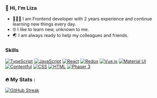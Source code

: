 ### 👋 Hi, I’m Liza




- 👩🏻‍💻 I am Frontend developer with 2 years experience and continue learning new things every day.
- 🤓 I like to learn new, unknown to me.
- 🌏 I am always ready to help my colleagues and friends.



### Skills

[![TypeScript](https://img.shields.io/badge/TypeScript-blue?logo=typescript&logoColor=white)](https://www.typescriptlang.org/)
[![JavaScript](https://img.shields.io/badge/-JavaScript-%23FFCE00?logo=javascript&logoColor=black)](https://www.javascript.com/)
[![React](https://img.shields.io/badge/-React-%2361DAFB?logo=react&logoColor=black)](https://reactjs.org/)
[![Redux](https://img.shields.io/badge/-Redux-%23764ABC?logo=redux&logoColor=white)](https://redux.js.org/)
[![Vue.js](https://img.shields.io/badge/-Vue.js-%234FC08D?logo=vue.js&logoColor=black)](https://vuejs.org/)
[![Material UI](https://img.shields.io/badge/-Material%20UI-%23007FFF?logo=mui&logoColor=white)](https://mui.com/)
[![Contentful](https://img.shields.io/badge/-Contentful-%232478CC?logo=contentful&logoColor=white)](https://www.contentful.com/)
[![CSS](https://img.shields.io/badge/-CSS-%23F43059?logo=css3&logoColor=blue)](https://www.w3.org/Style/CSS/Overview.en.html)
[![HTML](https://img.shields.io/badge/-HTML-%23E34F26?logo=html5&logoColor=white)](https://html.com/)
[![Phaser 3](https://img.shields.io/badge/-Phaser%203-%23809c13?logo=phaser)](https://phaser.io/phaser3)


### :fire: My Stats :

[![GitHub Streak](https://streak-stats.demolab.com?user=ElizPN&theme=dark&hide_border=true)](https://git.io/streak-stats)











